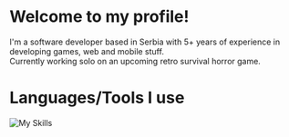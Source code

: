 # Welcome to my profile!
I'm a software developer based in Serbia with 5+ years of experience in developing games, web and mobile stuff.\
Currently working solo on an upcoming retro survival horror game.

# Languages/Tools I use
![My Skills](https://skillicons.dev/icons?i=cs,cpp,c,unity,blender,html,css,sass,less,bootstrap,js,ts,angular,react,nodejs,express,jquery,dotnet,java,php,swift,mysql,postgres,mongodb,git)
